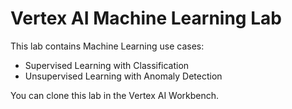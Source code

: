 # Vertex AI Machine Learning Lab

This lab contains Machine Learning use cases: 
- Supervised Learning with Classification
- Unsupervised Learning with Anomaly Detection

You can clone this lab in the Vertex AI Workbench.